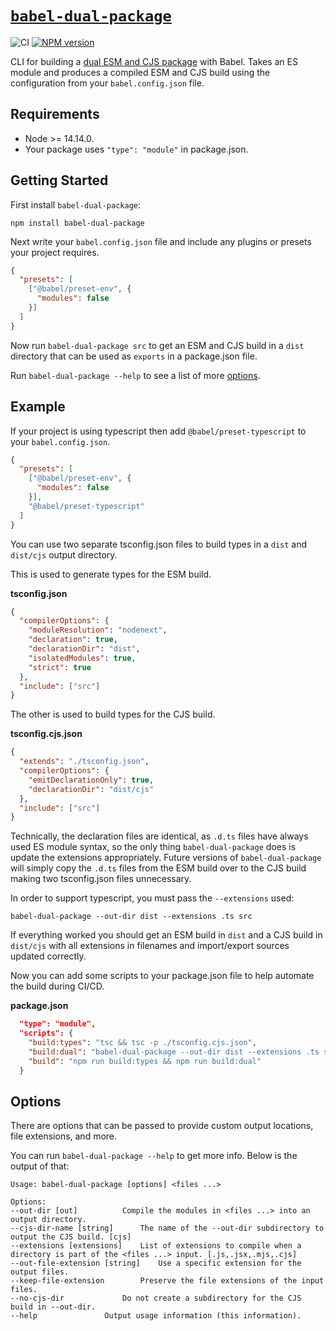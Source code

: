 # [`babel-dual-package`](https://www.npmjs.com/package/babel-dual-package)

![CI](https://github.com/morganney/babel-dual-package/actions/workflows/ci.yml/badge.svg)
[![NPM version](https://img.shields.io/npm/v/babel-dual-package.svg)](https://www.npmjs.com/package/babel-dual-package)

CLI for building a [dual ESM and CJS package](https://nodejs.org/api/packages.html#dual-commonjses-module-packages) with Babel. Takes an ES module and produces a compiled ESM and CJS build using the configuration from your `babel.config.json` file.

## Requirements

* Node >= 14.14.0.
* Your package uses `"type": "module"` in package.json.

## Getting Started

First install `babel-dual-package`:

```
npm install babel-dual-package
```

Next write your `babel.config.json` file and include any plugins or presets your project requires.

```json
{
  "presets": [
    ["@babel/preset-env", {
      "modules": false
    }]
  ]
}
```

Now run `babel-dual-package src` to get an ESM and CJS build in a `dist` directory that can be used as `exports` in a package.json file.

Run `babel-dual-package --help` to see a list of more [options](#options).

## Example

If your project is using typescript then add `@babel/preset-typescript` to your `babel.config.json`.

```json
{
  "presets": [
    ["@babel/preset-env", {
      "modules": false
    }],
    "@babel/preset-typescript"
  ]
}
```

You can use two separate tsconfig.json files to build types in a `dist` and `dist/cjs` output directory. 

This is used to generate types for the ESM build.

**tsconfig.json**
```json
{
  "compilerOptions": {
    "moduleResolution": "nodenext",
    "declaration": true,
    "declarationDir": "dist",
    "isolatedModules": true,
    "strict": true
  },
  "include": ["src"]
}
```

The other is used to build types for the CJS build.

**tsconfig.cjs.json**
```json
{
  "extends": "./tsconfig.json",
  "compilerOptions": {
    "emitDeclarationOnly": true,
    "declarationDir": "dist/cjs"
  },
  "include": ["src"]
}
```

Technically, the declaration files are identical, as `.d.ts` files have always used ES module syntax, so the only thing `babel-dual-package` does is update the extensions appropriately. Future versions of `babel-dual-package` will simply copy the `.d.ts` files from the ESM build over to the CJS build making two tsconfig.json files unnecessary.

In order to support typescript, you must pass the `--extensions` used:

```
babel-dual-package --out-dir dist --extensions .ts src
```

If everything worked you should get an ESM build in `dist` and a CJS build in `dist/cjs` with all extensions in filenames and import/export sources updated correctly.

Now you can add some scripts to your package.json file to help automate the build during CI/CD.

**package.json**
```json
  "type": "module",
  "scripts": {
    "build:types": "tsc && tsc -p ./tsconfig.cjs.json",
    "build:dual": "babel-dual-package --out-dir dist --extensions .ts src",
    "build": "npm run build:types && npm run build:dual"
  }
```

## Options

There are options that can be passed to provide custom output locations, file extensions, and more.

You can run `babel-dual-package --help` to get more info. Below is the output of that:

```
Usage: babel-dual-package [options] <files ...>

Options:
--out-dir [out] 		 Compile the modules in <files ...> into an output directory.
--cjs-dir-name [string] 	 The name of the --out-dir subdirectory to output the CJS build. [cjs]
--extensions [extensions] 	 List of extensions to compile when a directory is part of the <files ...> input. [.js,.jsx,.mjs,.cjs]
--out-file-extension [string] 	 Use a specific extension for the output files.
--keep-file-extension 		 Preserve the file extensions of the input files.
--no-cjs-dir 			 Do not create a subdirectory for the CJS build in --out-dir.
--help 				 Output usage information (this information).
```
